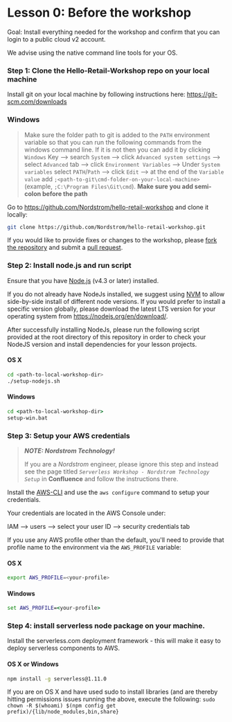 # Lesson 0: Before the workshop
Goal: Install everything needed for the workshop and confirm that you can login to a public cloud v2 account.

We advise using the native command line tools for your OS.

### Step 1: Clone the Hello-Retail-Workshop repo on your local machine

Install git on your local machine by following instructions here: https://git-scm.com/downloads

### Windows
> Make sure the folder path to git is added to the `PATH` environment variable so that you can run the following commands from the windows command line.
> If it is not then you can add it by clicking `Windows` Key --> search `System` --> click `Advanced system settings` --> select `Advanced` tab --> click `Environment Variables` --> Under `System variables` select `PATH`/`Path` --> click `Edit` --> at the end of the `Variable value` add `;<path-to-git\cmd-folder-on-your-local-machine>` (example, `;C:\Program Files\Git\cmd`). **Make sure you add semi-colon before the path**

Go to https://github.com/Nordstrom/hello-retail-workshop and clone it locally:

```sh
git clone https://github.com/Nordstrom/hello-retail-workshop.git
```

If you would like to provide fixes or changes to the workshop, please [fork the repository](https://help.github.com/articles/fork-a-repo/) and submit a [pull request](https://help.github.com/articles/creating-a-pull-request-from-a-fork/).

### Step 2: Install node.js and run script

Ensure that you have [Node.js](https://nodejs.org/en/) (v4.3 or later) installed.

If you do not already have NodeJs installed, we suggest using [NVM](https://github.com/creationix/nvm#installation) to allow side-by-side install of different node versions.  If you would prefer to install a specific version globally, please download the latest LTS version for your operating system from https://nodejs.org/en/download/.

After successfully installing NodeJs, please run the following script provided at the root directory of this repository in order to check your NodeJS version and install dependencies for your lesson projects.

#### OS X

```sh
cd <path-to-local-workshop-dir>
./setup-nodejs.sh
```

#### Windows
 
```bat
cd <path-to-local-workshop-dir>
setup-win.bat
```

### Step 3: Setup your AWS credentials

> **_NOTE: Nordstrom Technology!_**
>
> If you are a _Nordstrom_ engineer, please ignore this step and instead see the page titled _`Serverless Workshop - Nordstrom Technology Setup`_ in **Confluence** and follow the instructions there.


Install the [AWS-CLI](SETUP-AWS-CLI.md) and use the `aws configure` command to setup your credentials.

Your credentials are located in the AWS Console under:

IAM --> users --> select your user ID --> security credentials tab

If you use any AWS profile other than the default, you'll need to provide that profile name to the environment via the `AWS_PROFILE` variable:

#### OS X
```sh
export AWS_PROFILE=<your-profile>
```

#### Windows
```bat
set AWS_PROFILE=<your-profile>
```

### Step 4: install serverless node package on your machine.

Install the serverless.com deployment framework - this will make it easy to deploy serverless components to AWS.

#### OS X or Windows
```sh
npm install -g serverless@1.11.0
```

If you are on OS X and have used sudo to install libraries (and are thereby hitting permissions issues running the above, execute the following: 
`sudo chown -R $(whoami) $(npm config get prefix)/{lib/node_modules,bin,share}`
